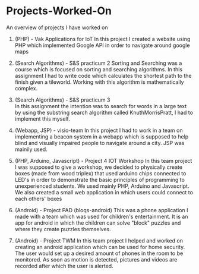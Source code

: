 # Projects-Worked-On
An overview of projects I have worked on

1. (PHP) - Vak Applications for IoT	
In this project I created a website using PHP which implemented Google API in order to navigate around google maps

2. (Search Algorithms) - S&S practicum 2
Sorting and Searching was a course which is focused on sorting and searching algorithms. In this assignment 
I had to write code which calculates the shortest path to the finish given a tileworld. Working with 
this algorithm is mathematically complex.

3. (Search Algorithms) - S&S practicum 3	
In this assignment the intention was to search for words in a large text
by using the substring search algorithm called KnuthMorrisPratt, I had to implement this myself.

4. (Webapp, JSP) - visio-team
In this project I had to work in a team on implementing a beacon system in a webapp which is supposed to help blind and 
visually impaired people to navigate around a city. JSP was mainily used.

5. (PHP, Arduino, Javascript) - Project 4 IOT Workshop
In this team project I was supposed to give a workshop, we decided to physically create boxes (made from wood triplex)
that used arduino chips connected to LED's in order to demonstrate the basic principles of programming to unexperienced 
students. We used mainly PHP, Arduino and Javascript. We also created a small web application in which users could connect to each 
others' boxes

6. (Android) - Project PAD (bloqs-android)
This was a phone application I made with a team which was used for children's entertainment.
It is an app for android in which the children can solve "block" puzzles and where they create puzzles themselves.

7. (Android) - Project TWM
In this team project I helped and worked on creating an android application which can be used for home security. 
The user would set up a desired amount of phones in the room to be monitored. As soon as motion is detected, pictures and videos
are recorded after which the user is alerted.
